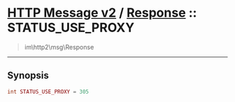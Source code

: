 # [HTTP Message v2](http2.md) / [Response](http2-Response.md) :: STATUS_USE_PROXY
 > im\http2\msg\Response
____

## Synopsis
```php
int STATUS_USE_PROXY = 305
```
